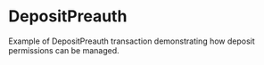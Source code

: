 # DepositPreauth

Example of DepositPreauth transaction demonstrating how deposit permissions can be managed.
